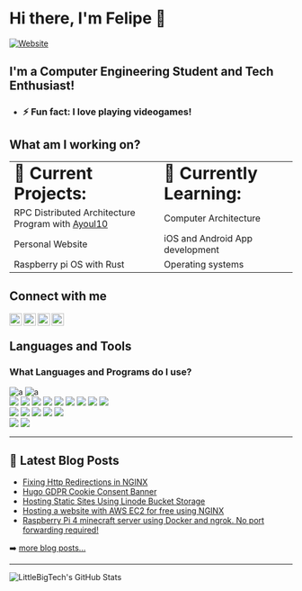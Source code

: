# Hi there, I'm Felipe 👋

[![Website](https://img.shields.io/website?label=LittleBigTech.com&style=for-the-badge&url=https%3A%2F%2Fcodestackr.com)](https://littlebigtech.net/)

## I'm a Computer Engineering Student and Tech Enthusiast!

- ### ⚡ Fun fact: I love playing videogames!

## What am I working on?
<table>
 <tr>
    <td><b style="font-size:30px"> 📝 Current Projects: </b></td>
    <td><b style="font-size:30px"> 📖 Currently Learning: </b></td>
 </tr>
 <tr>
    <td> RPC Distributed Architecture Program with <a href="https://github.com/ayoul10">Ayoul10</a></td>
    <td> Computer Architecture</td>
 </tr>
 <tr>
   <td> Personal Website</td>
   <td> iOS and Android App development</td>
 </tr>
 <tr>
  <td> Raspberry pi OS with Rust</td>
  <td> Operating systems</td>
 </tr>
</table>

## Connect with me

[<img align="left" alt="littlebigtech.net" width="22px" src="https://github.com/rdimascio/icons/blob/master/icons/color/google.svg" />][website]
[<img align="left" alt="Little Big Tech | YouTube" width="22px" src="https://github.com/rdimascio/icons/blob/master/icons/youtube.svg" />][youtube]
[<img align="left" alt="Little Big Tech | LinkedIn" width="22px" src="https://github.com/rdimascio/icons/blob/master/icons/linkedin.svg" />][linkedin]
[<img align="left" alt="Little Big Tech | StackOverflow" width="22px" src="https://github.com/rdimascio/icons/blob/master/icons/stackoverflow.svg" />][stackoverflow]

<br />

## Languages and Tools

<h3>What Languages and Programs do I use?</h3>

![a](https://img.shields.io/badge/OS-Linux-informational?style=flat&logo=linux&logoColor=white&color=7e8ebf)
![a](https://img.shields.io/badge/OS-Windows10-informational?style=flat&logo=windows&logoColor=white&color=7e8ebf)
<br>
![](https://img.shields.io/badge/Code-C-informational?style=flat&logo=c&logoColor=white&color=9776b8)
![](https://img.shields.io/badge/Code-C++-informational?style=flat&logo=c++&logoColor=white&color=9776b8)
![](https://img.shields.io/badge/Code-Java-informational?style=flat&logo=java&logoColor=white&color=9776b8)
![](https://img.shields.io/badge/Code-Python-informational?style=flat&logo=python&logoColor=white&color=9776b8)
![](https://img.shields.io/badge/Code-Rust-informational?style=flat&logo=rust&logoColor=white&color=9776b8)
![](https://img.shields.io/badge/Code-JavaScript-informational?style=flat&logo=javascript&logoColor=white&color=9776b8)
![](https://img.shields.io/badge/Code-CSS3-informational?style=flat&logo=css3&logoColor=white&color=9776b8)
![](https://img.shields.io/badge/Code-HTML5-informational?style=flat&logo=html5&logoColor=white&color=9776b8)
![](https://img.shields.io/badge/Code-swift-informational?style=flat&logo=swift&logoColor=white&color=9776b8)
<br>
![](https://img.shields.io/badge/Tools-PostgreSQL-informational?style=flat&logo=postgresql&logoColor=white&color=ab69cf)
![](https://img.shields.io/badge/Tools-MySQL-informational?style=flat&logo=mysql&logoColor=white&color=ab69cf)
![](https://img.shields.io/badge/Tools-AWS-informational?style=flat&logo=aws&logoColor=white&color=ab69cf)
![](https://img.shields.io/badge/Tools-Docker-informational?style=flat&logo=docker&logoColor=white&color=ab69cf)
![](https://img.shields.io/badge/Shell-Bash-informational?style=flat&logo=gnu-bash&logoColor=white&color=ab69cf)
<br>
![](https://img.shields.io/badge/Editor-IntelliJ_IDEA-informational?style=flat&logo=intellij-idea&logoColor=white&color=643578)
![](https://img.shields.io/badge/Editor-Visual_Studio_Code-informational?style=flat&logo=visualstudiocode-idea&logoColor=white&color=643578)

---

## 📕 Latest Blog Posts

<!-- BLOG-POST-LIST:START -->
- [Fixing Http Redirections in NGINX](https://littlebigtech.net/posts/fixing-http-redirections-nginx/)
- [Hugo GDPR Cookie Consent Banner](https://littlebigtech.net/posts/hugo-gdpr-cookie-consent-banner/)
- [Hosting Static Sites Using Linode Bucket Storage](https://littlebigtech.net/posts/static-site-hosting-using-linode-bucket-storage/)
- [Hosting a website with AWS EC2 for free using NGINX](https://littlebigtech.net/posts/hosting-a-website-on-aws-for-free/)
- [Raspberry Pi 4 minecraft server using Docker and ngrok. No port forwarding required!](https://littlebigtech.net/posts/raspberry-pi-4-minecraft-server-no-port-forwarding/)
<!-- BLOG-POST-LIST:END -->

➡️ [more blog posts...](https://littlebigtech.net/)

---

<img align="left" alt="LittleBigTech's GitHub Stats" src="https://github-readme-stats.vercel.app/api?username=Kudos01&show_icons=true&hide_border=true" />

[website]: https://littlebigtech.net/
[course]: http://vsCodeHero.com
[youtube]: https://www.youtube.com/channel/UCpdsyfuujlxsljDBwhGHaVQ
[instagram]: https://instagram.com/codeSTACKr
[linkedin]: https://www.linkedin.com/in/felipe-perez-stoppa-a61620180/
[stackoverflow]: https://stackoverflow.com/users/10196893/littlebigtech
[rustrepo]: https://github.com/Kudos01/aos_Fat16_Ext2
[awspost]: https://littlebigtech.net/Setting-up-a-minecraft-server-with-AWS-and-Docker

[jsplaylist]: https://www.youtube.com/playlist?list=PLkwxH9e_vrALRJKu7wfXby3MKeflhTu6B
[cssplaylist]: https://www.youtube.com/playlist?list=PLkwxH9e_vrALSdvZuEh6gqQdmDoDIoqz4
[reactplaylist]: https://www.youtube.com/playlist?list=PLkwxH9e_vrAK4TdffpxKY3QGyHCpxFcQ0